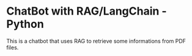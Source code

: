 # ChatBot with RAG/LangChain - Python

This is a chatbot that uses RAG to retrieve some informations from PDF files.